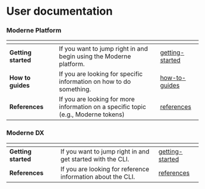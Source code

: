 # User documentation

### Moderne Platform

<table data-view="cards"><thead><tr><th></th><th></th><th></th><th data-hidden data-card-target data-type="content-ref"></th></tr></thead><tbody><tr><td><strong>Getting started</strong></td><td></td><td>If you want to jump right in and begin using the Moderne platform.</td><td><a href="moderne-platform/getting-started/">getting-started</a></td></tr><tr><td><strong>How to guides</strong></td><td></td><td>If you are looking for specific information on how to do something.</td><td><a href="moderne-platform/how-to-guides/">how-to-guides</a></td></tr><tr><td><strong>References</strong></td><td></td><td>If you are looking for more information on a specific topic (e.g., Moderne tokens)</td><td><a href="moderne-platform/references/">references</a></td></tr></tbody></table>

### Moderne DX

<table data-card-size="large" data-view="cards"><thead><tr><th></th><th></th><th></th><th data-hidden data-card-target data-type="content-ref"></th></tr></thead><tbody><tr><td><strong>Getting started</strong></td><td></td><td>If you want to jump right in and get started with the CLI.</td><td><a href="moderne-developer-experience/getting-started/">getting-started</a></td></tr><tr><td><strong>References</strong></td><td></td><td>If you are looking for reference information about the CLI.</td><td><a href="moderne-developer-experience/references/">references</a></td></tr></tbody></table>
